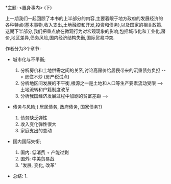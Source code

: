 *主题: <置身事内> (下)

上一期我们一起回顾了本书的上半部分的内容,主要着眼于地方政府的发展经济的各种特点(基本事物,收入支出,土地融资和开发,投资和债务),以及国家的相关政策. 
这期下半部分,我们把重点放在微观行为对宏观现象的影响,包括城市化和工业化,房价,地区差异,债务风险,国内经济结构失衡,国际贸易冲突.

作者分为3个章节:
* 城市化与不平衡;
    1. 分析房价和土地供需之间的关系,讨论高房价给居民带来的沉重债务负担 --> 房住不炒 (房产税试点)
    2. 分析地区间发展的不平衡,根源之一是土地和人口等生产要素流动受限 -->土地流转和户籍制度改革
    3. 分析我国经济发展过程中加剧的贫富差距 --> 


* 债务与风险;( 居民债务, 政府债务, 国家债务?)
    1. 债务缺乏弹性
    2. 收入变化弹性很大
    3. 家庭支出的变动

* 国内国际失衡;
    1. 国内: 低消费 + 产能过剩
    2. 国外: 中美贸易战
    3. "发展, 变化, 改革"

* 总结: 
    1.
